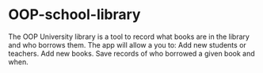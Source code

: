 # OOP-school-library
The OOP University library is a tool to record what books are in the library and who borrows them. The app will allow a you to:  Add new students or teachers. Add new books. Save records of who borrowed a given book and when.

